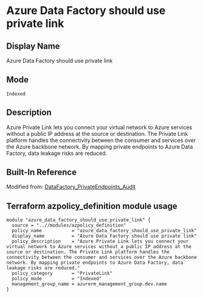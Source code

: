 # Azure Data Factory should use private link

## Display Name

Azure Data Factory should use private link

## Mode

`Indexed`

## Description

Azure Private Link lets you connect your virtual network to Azure services without a public IP address at the source or destination. The Private Link platform handles the connectivity between the consumer and services over the Azure backbone network. By mapping private endpoints to Azure Data Factory, data leakage risks are reduced.

## Built-In Reference

Modified from: [DataFactory_PrivateEndpoints_Audit](https://github.com/Azure/azure-policy/blob/master/built-in-policies/policyDefinitions/Data%20Factory/DataFactory_PrivateEndpoints_Audit.json)


Terraform azpolicy_definition module usage
-----

```hcl
module "azure_data_factory_should_use_private_link" {
  source = "..//modules/azpolicy_definition"
  policy_name           = "azure_data_factory_should_use_private_link"
  display_name          = "Azure Data Factory should use private link"
  policy_description    = "Azure Private Link lets you connect your virtual network to Azure services without a public IP address at the source or destination. The Private Link platform handles the connectivity between the consumer and services over the Azure backbone network. By mapping private endpoints to Azure Data Factory, data leakage risks are reduced."
  policy_category       = "PrivateLink"
  policy_mode           = "Indexed"
  management_group_name = azurerm_management_group.dev.name
}
```
